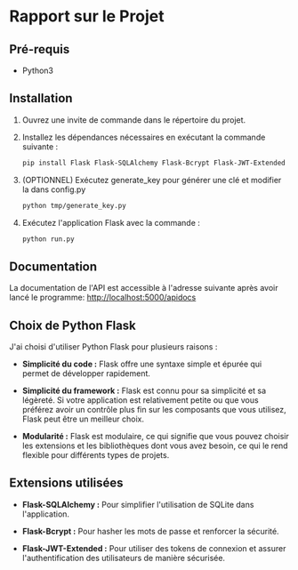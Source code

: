 # Rapport sur le Projet

## Pré-requis

- Python3

## Installation

1. Ouvrez une invite de commande dans le répertoire du projet.

2. Installez les dépendances nécessaires en exécutant la commande suivante :

    ```bash
    pip install Flask Flask-SQLAlchemy Flask-Bcrypt Flask-JWT-Extended
    ```

3. (OPTIONNEL) Exécutez generate_key pour générer une clé et modifier la dans config.py

    ```bash
    python tmp/generate_key.py
    ```

4. Exécutez l'application Flask avec la commande :

    ```bash
    python run.py
    ```



## Documentation

La documentation de l'API est accessible à l'adresse suivante après avoir lancé le programme: [http://localhost:5000/apidocs](http://localhost:5000/apidocs)

## Choix de Python Flask

J'ai choisi d'utiliser Python Flask pour plusieurs raisons :

- **Simplicité du code :** Flask offre une syntaxe simple et épurée qui permet de développer rapidement.
  
- **Simplicité du framework :** Flask est connu pour sa simplicité et sa légèreté. Si votre application est relativement petite ou que vous préférez avoir un contrôle plus fin sur les composants que vous utilisez, Flask peut être un meilleur choix.

- **Modularité :** Flask est modulaire, ce qui signifie que vous pouvez choisir les extensions et les bibliothèques dont vous avez besoin, ce qui le rend flexible pour différents types de projets.

## Extensions utilisées

- **Flask-SQLAlchemy :** Pour simplifier l'utilisation de SQLite dans l'application.

- **Flask-Bcrypt :** Pour hasher les mots de passe et renforcer la sécurité.

- **Flask-JWT-Extended :** Pour utiliser des tokens de connexion et assurer l'authentification des utilisateurs de manière sécurisée.


